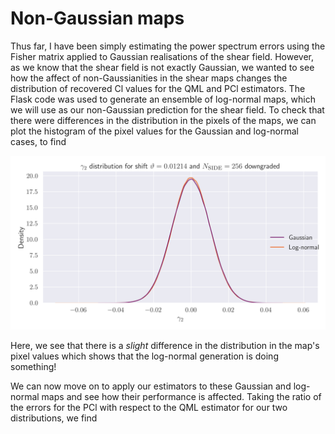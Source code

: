 # Non-Gaussian maps

Thus far, I have been simply estimating the power spectrum errors using the Fisher matrix applied to Gaussian
realisations of the shear field. However, as we know that the shear field is not exactly Gaussian, we wanted to see
how the affect of non-Gaussianities in the shear maps changes the distribution of recovered Cl values for the QML and
PCl estimators. The Flask code was used to generate an ensemble of log-normal maps, which we will use as our
non-Gaussian prediction for the shear field. To check that there were differences in the distribution in the pixels
of the maps, we can plot the histogram of the pixel values for the Gaussian and log-normal cases, to find

![Gaussian vs log-normal map histogram](figures/LogNormalMaps/GaussianHist_gamma2_N256_downgrade.png)

Here, we see that there is a _slight_ difference in the distribution in the map's pixel values which shows that the
log-normal generation is doing something!

We can now move on to apply our estimators to these Gaussian and log-normal maps and see how their performance is
affected. Taking the ratio of the errors for the PCl with respect to the QML estimator for our two distributions,
we find







